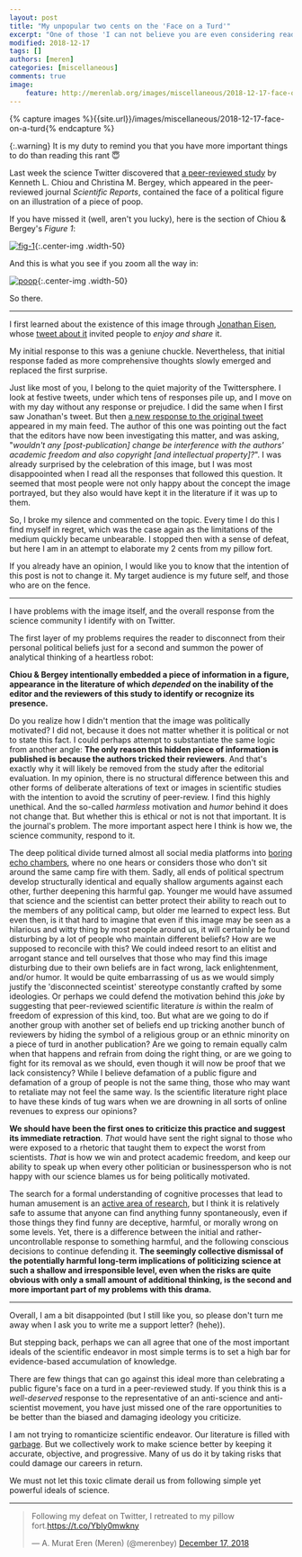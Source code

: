 ```yaml
---
layout: post
title: "My unpopular two cents on the 'Face on a Turd'"
excerpt: "One of those 'I can not believe you are even considering reading this' posts"
modified: 2018-12-17
tags: []
authors: [meren]
categories: [miscellaneous]
comments: true
image:
    feature: http://merenlab.org/images/miscellaneous/2018-12-17-face-on-a-turd/fig-1.png
---
```


{% capture images %}{{site.url}}/images/miscellaneous/2018-12-17-face-on-a-turd{% endcapture %}

{:.warning}
It is my duty to remind you that you have more important things to do than reading this rant 😇

Last week the science Twitter discovered that [a peer-reviewed study](https://www.nature.com/articles/s41598-018-20427-9) by Kenneth L. Chiou and Christina M. Bergey, which appeared in the peer-reviewed journal *Scientific Reports*, contained the face of a political figure on an illustration of a piece of poop.

If you have missed it (well, aren't you lucky), here is the section of Chiou & Bergey's *Figure 1*:

[![fig-1]({{images}}/fig-1.png)]( {{images}}/fig-1.png){:.center-img .width-50}

And this is what you see if you zoom all the way in:

[![poop]({{images}}/poop.png)]( {{images}}/poop.png){:.center-img .width-50}

So there.

---

I first learned about the existence of this image through [Jonathan Eisen](https://phylogenomics.me/), whose [tweet about it](https://twitter.com/phylogenomics/status/1074445765827735553) invited people to *enjoy and share* it.

My initial response to this was a geniune chuckle. Nevertheless, that initial response faded as more comprehensive thoughts slowly emerged and replaced the first surprise.

Just like most of you, I belong to the quiet majority of the Twittersphere. I look at festive tweets, under which tens of responses pile up, and I move on with my day without any response or prejudice. I did the same when I first saw Jonathan's tweet. But then [a new response to the original tweet](https://twitter.com/dawnbazely/status/1073941894650974208) appeared in my main feed. The author of this one was pointing out the fact that the editors have now been investigating this matter, and was asking, "*wouldn't any [post-publication] change be interference with the authors' academic freedom and also copyright [and intellectual property]?*". I was already surprised by the celebration of this image, but I was most disappoointed when I read all the responses that followed this question. It seemed that most people were not only happy about the concept the image portrayed, but they also would have kept it in the literature if it was up to them.

So, I broke my silence and commented on the topic. Every time I do this I find myself in regret, which was the case again as the limitations of the medium quickly became unbearable. I stopped then with a sense of defeat, but here I am in an attempt to elaborate my 2 cents from my pillow fort.

If you already have an opinion, I would like you to know that the intention of this post is not to change it. My target audience is my future self, and those who are on the fence.

---

I have problems with the image itself, and the overall response from the science community I identify with on Twitter.

The first layer of my problems requires the reader to disconnect from their personal political beliefs just for a second and summon the power of analytical thinking of a heartless robot:

**Chiou & Bergey intentionally embedded a piece of information in a figure, appearance in the literature of which *depended* on the inability of the editor and the reviewers of this study to identify or recognize its presence.**

Do you realize how I didn't mention that the image was politically motivated? I did not, because it does not matter whether it is political or not to state this fact. I could perhaps attempt to substantiate the same logic from another angle: **The only reason this hidden piece of information is published is because the authors tricked their reviewers**. And that's exactly why it will likely be removed from the study after the editorial evaluation. In my opinion, there is no structural difference between this and other forms of deliberate alterations of text or images in scientific studies with the intention to avoid the scrutiny of peer-review. I find this highly unethical. And the so-called *harmless* motivation and *humor* behind it does not change that. But whether this is ethical or not is not that important. It is the journal's problem. The more important aspect here I think is how we, the science community, respond to it.

The deep political divide turned almost all social media platforms into [boring echo chambers](https://news.vice.com/en_us/article/d3xamx/journalists-and-trump-voters-live-in-separate-online-bubbles-mit-analysis-shows), where no one hears or considers those who don't sit around the same camp fire with them. Sadly, all ends of political spectrum develop structurally identical and equally shallow arguments against each other, further deepening this harmful gap. Younger me would have assumed that science and the scientist can better protect their ability to reach out to the members of any political camp, but older me learned to expect less. But even then, is it that hard to imagine that even if this image may be seen as a hilarious and witty thing by most people around us, it will certainly be found disturbing by a lot of people who maintain different beliefs? How are we supposed to reconcile with this? We could indeed resort to an elitist and arrogant stance and tell ourselves that those who may find this image disturbing due to their own beliefs are in fact wrong, lack enlightenment, and/or humor. It would be quite embarrassing of us as we would simply justify the 'disconnected sceintist' stereotype constantly crafted by some ideologies. Or perhaps we could defend the motivation behind this *joke* by suggesting that peer-reviewed scientific literature *is* within the realm of freedom of expression of this kind, too. But what are we going to do if another group with another set of beliefs end up tricking another bunch of reviewers by hiding the symbol of a religious group or an ethnic minority on a piece of turd in another publication? Are we going to remain equally calm when that happens and refrain from doing the right thing, or are we going to fight for its removal as we should, even though it will now be proof that we lack consistency? While I believe defamation of a public figure and defamation of a group of people is not the same thing, those who may want to retaliate may not feel the same way. Is the scientific literature right place to have these kinds of tug wars when we are drowning in all sorts of online revenues to express our opinions?

**We should have been the first ones to criticize this practice and suggest its immediate retraction**. *That* would have sent the right signal to those who were exposed to a rhetoric that taught them to expect the worst from scientists. *That* is how we win and protect academic freedom, and keep our ability to speak up when every other politician or businessperson who is not happy with our science blames us for being politically motivated.

The search for a formal understanding of cognitive processes that lead to human amusement is an [active area of research](https://www.frontiersin.org/articles/10.3389/fphy.2016.00053/full), but I think it is relatively safe to assume that anyone can find anything funny spontaneously, even if those things they find funny are deceptive, harmful, or morally wrong on some levels. Yet, there is a difference between the initial and rather-uncontrollable response to something harmful, and the following conscious decisions to continue defending it. **The seemingly collective dismissal of the potentially harmful long-term implications of politicizing science at such a shallow and irresponsible level, even when the risks are quite obvious with only a small amount of additional thinking, is the second and more important part of my problems with this drama.**

---

Overall, I am a bit disappointed (but I still like you, so please don't turn me away when I ask you to write me a support letter? (hehe)).

But stepping back, perhaps we can all agree that one of the most important ideals of the scientific endeavor in most simple terms is to set a high bar for evidence-based accumulation of knowledge.

There are few things that can go against this ideal more than celebrating a public figure's face on a turd in a peer-reviewed study. If you think this is a *well-deserved* response to the representative of an anti-science and anti-scientist movement, you have just missed one of the rare opportunities to be better than the biased and damaging ideology you criticize.

I am not trying to romanticize scientific endeavor. Our literature is filled with [garbage](http://retractionwatch.com/). But we collectively work to make science better by keeping it accurate, objective, and progressive. Many of us do it by taking risks that could damage our careers in return.

We must not let this toxic climate derail us from following simple yet powerful ideals of science.

---

<blockquote class="twitter-tweet" data-lang="en"><p lang="en" dir="ltr">Following my defeat on Twitter, I retreated to my pillow fort.<a href="https://t.co/YbIy0mwkny">https://t.co/YbIy0mwkny</a></p>&mdash; A. Murat Eren (Meren) (@merenbey) <a href="https://twitter.com/merenbey/status/1074569086955335680?ref_src=twsrc%5Etfw">December 17, 2018</a></blockquote>
<script async src="https://platform.twitter.com/widgets.js" charset="utf-8"></script>

